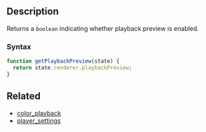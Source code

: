 ## Description

Returns a `boolean` indicating whether playback preview is enabled.

### Syntax

```js
function getPlaybackPreview(state) {
  return state.renderer.playbackPreview;
}
```

## Related

- [color_playback](./color_playback.md)
- [player_settings](./player_settings.md)

